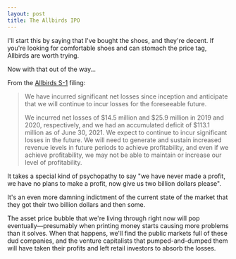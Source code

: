 ```yaml
---
layout: post
title: The Allbirds IPO
---
```


I'll start this by saying that I've bought the shoes, and they're decent. If you're looking for comfortable shoes and can stomach the price tag, Allbirds are worth trying.

Now with that out of the way&hellip;

From the [Allbirds S-1][1] filing:

>We have incurred significant net losses since inception and anticipate that we will continue to incur losses for the foreseeable future.
>
>We incurred net losses of $14.5 million and $25.9 million in 2019 and 2020, respectively, and we had an accumulated deficit of $113.1 million as of June 30, 2021. We expect to continue to incur significant losses in the future. We will need to generate and sustain increased revenue levels in future periods to achieve profitability, and even if we achieve profitability, we may not be able to maintain or increase our level of profitability.

It takes a special kind of psychopathy to say "we have never made a profit, we have no plans to make a profit, now give us two billion dollars please".

It's an even more damning indictment of the current state of the market that they got their two billion dollars and then some.

The asset price bubble that we're living through right now will pop eventually&mdash;presumably when printing money starts causing more problems than it solves. When that happens, we'll find the public markets full of these dud companies, and the venture capitalists that pumped-and-dumped them will have taken their profits and left retail investors to absorb the losses.

[1]: https://www.sec.gov/Archives/edgar/data/1653909/000162828021017824/allbirdss-1.htm
